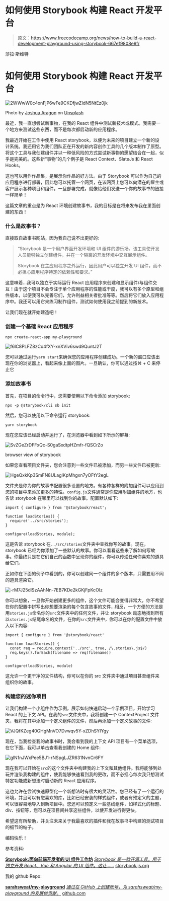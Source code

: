 # 如何使用 Storybook 构建 React 开发平台

> 原文：<https://www.freecodecamp.org/news/how-to-build-a-react-development-playground-using-storybook-667ef9808e9f/>

莎拉·斯维特

# 如何使用 Storybook 构建 React 开发平台

![2WWwW0c4xnFjP6wFe9CKDfjwZIdN5NtEz0jk](img/b9584535d2cbba3fb1cf21ad1a12de19.png)

Photo by [Joshua Aragon](https://unsplash.com/@goshua13?utm_source=medium&utm_medium=referral) on [Unsplash](https://unsplash.com?utm_source=medium&utm_medium=referral)

最近，我一直想尝试新事物，在我的 React 组件中测试新技术或模式。我需要一个地方来测试这些东西，而不是每次都启动新的应用程序。

我最近开始在工作中使用 React storybook，以便为未来的项目建立一个新的设计系统。我还用它为我们团队正在开发的新内容创作工具的几个版本制作了原型。将这个工具与我创建组件并以一种低风险的方式尝试新事物的愿望结合在一起，似乎是完美的。这些新“事物”的几个例子是 React Context、SlateJs 和 React Hooks。

这也可以用作作品集，是展示你作品的好方法。由于 Storybook 可以作为自己的应用程序进行部署，因此您可以托管一个网页，在该网页上您可以向潜在的雇主或客户展示各种项目和组件。一旦部署完成，就像给他们发送一个你的故事书的链接一样简单！

这篇文章的重点是为 React 环境创建故事书，我的目标是在将来发布我在里面创建的东西！

### 什么是故事书？

直接取自故事书网站，因为我自己说不出更好的:

> “Storybook 是一个用户界面开发环境和 UI 组件的游乐场。该工具使开发人员能够独立创建组件，并在一个隔离的开发环境中交互展示组件。
> 
> Storybook 在主应用程序之外运行，因此用户可以独立开发 UI 组件，而不必担心应用程序特定的依赖性和要求。”

这意味着…我可以独立于实际运行 React 应用程序来创建和显示组件/与组件交互！由于这个项目不会专注于单个应用程序的性能或干度，我可以有多个原型和组件版本，以便我可以完善它们，允许利益相关者批准等等。然后将它们放入应用程序中。我还可以用它来练习制作组件，测试如何使用我之前提到的新技术。

让我们现在就开始建造吧！

### 创建一个基础 React 应用程序

```
npx create-react-app my-playground
```

![f6lC8PLFZ8zCo4fXY-xnXViv6swd9QuntJ2T](img/8e9c3888ab936a72d1fe2d51f66d27e4.png)

您可以通过运行`yarn start`来确保您的应用程序创建成功。一个新的窗口应该出现在你的浏览器上，看起来像上面的图片。一旦确认，你可以通过按⌘ + C 来停止它

### 添加故事书

首先，在项目的命令行中，您需要使用以下命令添加 storybook:

```
npx -p @storybook/cli sb init
```

然后，您可以使用以下命令运行 storybook:

```
yarn storybook
```

现在您应该已经启动并运行了，在浏览器中看到如下所示的屏幕:

![SvZGeZrDFFxQc-S0gaSxdtpHZmfr-fQSCrZo](img/bf315b89141b6b7599f2c1448adfe87c.png)

browser view of storybook

如果您查看项目文件夹，您会注意到一些文件已被添加，而另一些文件已被更新:

![HgeQxkKp3SmFN8ULagIKpMhgxn7yOFtY2egL](img/afd21ad0854193c6e54d276f87b09efd.png)

文件夹是你为你的故事书配置很多设置的地方。有各种各样的附加组件可以应用到您的项目中来添加更多的特性。`config.js`文件通常是你应用附加组件的地方，也告诉 storybook 在哪里可以找到你的故事。配置默认如下:

```
import { configure } from '@storybook/react';

function loadStories() {
  require('../src/stories');
}

configure(loadStories, module);
```

这是告诉 storybook 在`../src/stories`文件夹中查找你写的故事。现在，storybook 已经为你添加了一些默认的故事。你可以看看这些来了解如何写故事。你最终只是在它们自己的函数中呈现你的组件，你可以传递任何你喜欢的道具给它们。

正如你在下面的例子中看到的，你可以创建同一个组件的多个版本，只需要用不同的道具渲染它。

![-rM7J25dlSzAAhNn-7EB7KDe2kGKjFpKcOIz](img/8fba2d0fbd785836b92a79956b9465ff.png)

你可以想象，一旦你开始创建更多的组件，这个文件可能会变得非常大，你不希望在你的配置中拼写出你想要渲染的每个包含故事的文件…相反，一个方便的方法是用`stories.js`命名你的`src`文件夹中的任何文件，并让 storybook 动态地找到所有以`stories.js`结尾命名的文件，在你的`src`文件夹中，你可以在你的配置文件中放入以下内容:

```
import { configure } from '@storybook/react'

function loadStories() {
  const req = require.context('../src', true, /\.stories\.js$/)
  req.keys().forEach(filename => req(filename))
}

configure(loadStories, module)
```

这允许一个更干净的文件结构，你可以在你的 src 文件夹中通过项目甚至组件来组织你的故事。

### 构建您的迷你项目

让我们构建一个小组件作为示例，展示如何快速启动一个示例项目，开始学习 React 的上下文 API。在我的`src`文件夹中，我将创建一个 ContextProject 文件夹，我将在其中添加一个定义组件的文件，然后再添加一个定义故事的文件:

![VJQfKZeg40GHgMnVO7Dvwqv5Y-xZDhSYIYgy](img/e20ab90824f84396f1149e8c9e51bd1c.png)

现在，当我检查我的故事书时，我会看到我的上下文 API 项目有一个菜单选项，在它下面，我可以单击查看我创建的 Home 组件:

![glN1nJWxPee5BJ1-rNSpgLJZR631NvnCr6FY](img/58a279290995aef92b947147fc467954.png)

现在我可以开始在`src`的这个文件夹中构建我的上下文和其他组件。我将能够到处玩并渲染我构建的组件，使我能够快速看到我的更改，而不必担心每次我只想测试特定功能或新想法时启动新的 React 应用程序。

这也允许在尝试快速原型化一个新想法时有很大的灵活性。您已经有了一个运行的环境，并且可以有您喜欢的库，比如已经安装的样式组件，或者有预定义的主题，可以很容易地导入到新项目中。您还可以预定义一些基线组件，如样式化的标题、div、按钮等，您可以在项目间共享这些组件，以使开发进行得更快。

希望这有所帮助，并关注未来关于我最喜欢的插件和我在故事书中构建的测试项目的细节的帖子。

编码快乐！

参考资料:

[**Storybook:面向前端开发者的 UI 组件工作坊**](https://storybook.js.org/)
[*Storybook 是一款开源工具，用于独立开发 React、Vue 和 Angular 的 UI 组件。这让……*](https://storybook.js.org/)
[storybook.js.org](https://storybook.js.org/)

我的 github Repo:

[**sarahsweat/my-playground**](https://github.com/sarahsweat/my-playground)
[*通过在 GitHub 上创建账号，为 sarahsweat/my-playground 的发展做贡献。*](https://github.com/sarahsweat/my-playground)
[github.com](https://github.com/sarahsweat/my-playground)